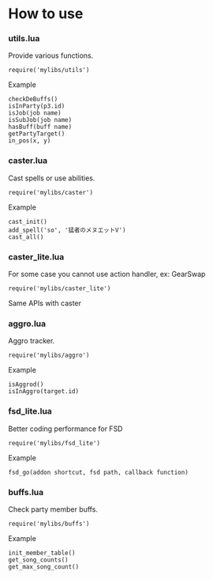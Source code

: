 # How to use
### utils.lua
Provide various functions.

```
require('mylibs/utils')
```
Example
```
checkDeBuffs()
isInParty(p3.id)
isJob(job name)
isSubJob(job name)
hasBuff(buff name)
getPartyTarget()
in_pos(x, y)
```

### caster.lua
Cast spells or use abilities.
```
require('mylibs/caster')
```
Example
```
cast_init()
add_spell('so', '猛者のメヌエットV')
cast_all()
```

### caster_lite.lua
For some case you cannot use action handler, ex: GearSwap
```
require('mylibs/caster_lite')
```
Same APIs with caster

### aggro.lua
Aggro tracker.
```
require('mylibs/aggro')
```
Example
```
isAggrod()
isInAggro(target.id)
```

### fsd_lite.lua
Better coding performance for FSD
```
require('mylibs/fsd_lite')
```
Example
```
fsd_go(addon shortcut, fsd path, callback function)
```

### buffs.lua
Check party member buffs.

```
require('mylibs/buffs')
```
Example
```
init_member_table()
get_song_counts()
get_max_song_count()
```